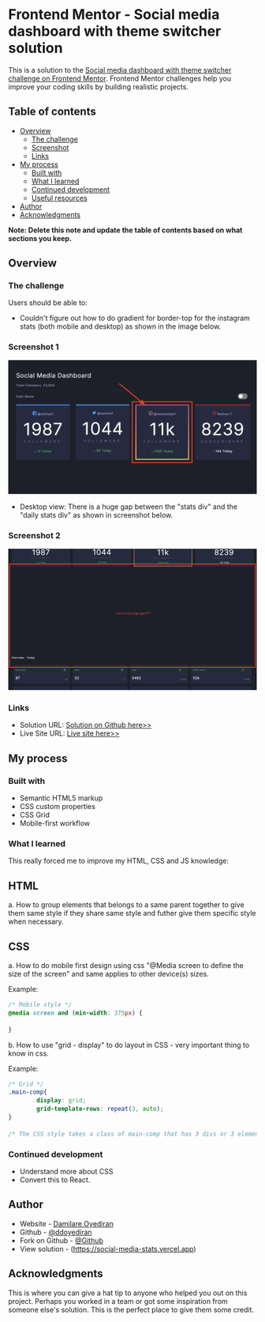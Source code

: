 # Frontend Mentor - Social media dashboard with theme switcher solution

This is a solution to the [Social media dashboard with theme switcher challenge on Frontend Mentor](https://www.frontendmentor.io/challenges/social-media-dashboard-with-theme-switcher-6oY8ozp_H). Frontend Mentor challenges help you improve your coding skills by building realistic projects. 

## Table of contents

- [Overview](#overview)
  - [The challenge](#the-challenge)
  - [Screenshot](#screenshot)
  - [Links](#links)
- [My process](#my-process)
  - [Built with](#built-with)
  - [What I learned](#what-i-learned)
  - [Continued development](#continued-development)
  - [Useful resources](#useful-resources)
- [Author](#author)
- [Acknowledgments](#acknowledgments)

**Note: Delete this note and update the table of contents based on what sections you keep.**

## Overview

### The challenge

Users should be able to:

- Couldn't figure out how to do gradient for border-top for the instagram stats (both mobile and desktop) as shown in the image below. 

### Screenshot 1

![](./screenshot/screenshot1.png)


- Desktop view: There is a huge gap between the "stats div" and the "daily stats div" as shown in screenshot below.
### Screenshot 2

![](./screenshot/screenshot2.png)


### Links

- Solution URL: [Solution on Github here>>](https://github.com/ddoyediran/social-media-stats)
- Live Site URL: [Live site here>>](https://social-media-stats.vercel.app)

## My process

### Built with
- Semantic HTML5 markup
- CSS custom properties
- CSS Grid
- Mobile-first workflow


### What I learned
This really forced me to improve my HTML, CSS and JS knowledge:
## HTML
a. How to group elements that belongs to a same parent together to give them same style if they share same style and futher give them specific style when necessary.

## CSS
a. How to do mobile first design using css "@Media screen to define the size of the screen" and same applies to other device(s) sizes.

Example: 

```css 
/* Mobile style */
@media screen and (min-width: 375px) {

}

```

b. How to use "grid - display" to do layout in CSS - very important thing to know in css. 

Example: 

```css 
/* Grid */
.main-comp{
        display: grid; 
        grid-template-rows: repeat(3, auto); 
}

/* The CSS style takes a class of main-comp that has 3 divs or 3 elements and breaks them to a 3 horizontal layout or divided it into 3 seperate rows on the screen with auto size of the screen.   */
```


### Continued development
- Understand more about CSS
- Convert this to React.


## Author

- Website - [Damilare Oyediran](https://www.your-site.com)
- Github - [@ddoyediran](https://github.com/ddoyediran)
- Fork on Github - [@Github](https://github.com/ddoyediran/social-media-stats)
- View solution - (https://social-media-stats.vercel.app)


## Acknowledgments

This is where you can give a hat tip to anyone who helped you out on this project. Perhaps you worked in a team or got some inspiration from someone else's solution. This is the perfect place to give them some credit.

